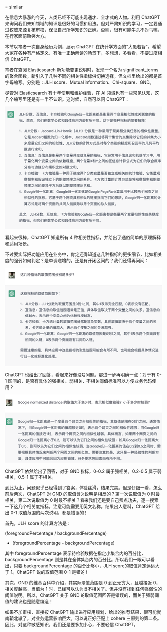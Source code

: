 = similar

在信息大暴涨的今天，人类已经不可能出现通才、全才式的人物。利用 ChatGPT 来询问我们未知领域的知识是很好的习惯和用法。但对严肃知识的学习，一定要通过权威来源复核审校，保证自己所学知识的正确。否则，很有可能牛头不对马嘴，在行家面前贻笑大方。

本节以笔者一次自身经历为例，展示 ChatGPT 在统计学方面的"大愚若智"。希望大家在各种有严格定义、有唯一正确解读的场景下，多想想，多看看，不要过度相信 ChatGPT。

笔者在查阅 Elasticsearch 新功能变更说明时，发现一个名为 significant_terms 的聚合函数，新引入了几种不同的相关性指标供切换选择，但文档里给出的都是首字母缩写。分别是：JLH score、Mutual information、Chi-square、GND。

尽管对 Elasticsearch 有十年使用和维护经验，在 AI 领域也有一些常见认知，这几个缩写里还是有一半不认识。这时候，自然可以问 ChatGPT：

![](/images/badcase/similar-1.png)

看起来很棒，ChatGPT 知道所有 4 种相关性指标，并给出了通俗简单的原理解释和适用场景。

不过要实际把功能应用在业务中，肯定还得知道这几种指标的更多细节，比如相关度的强弱如何判定？是单调递增的，还是有开闭区间的？我们还得再问问：

![](/images/badcase/similar-2.png)

ChatGPT 也给出了回答，看起来好像没啥问题。那进一步再明确一点：对于有 0-1 区间的，是否有具体的强相关、弱相关、不相关阈值标准可以方便业务代码使用？

![](/images/badcase/similar-3.png)

ChatGPT 依然给出了回答，对于 GND 指标，0-0.2 属于强相关，0.2-0.5 属于弱相关，0.5-1 属于不相关。

到此为止，问题似乎已经得到了答案，体验丝滑，结果完美。但是仔细一看，怎么前后两次，ChatGPT 对 GND 的取值含义说明是相反的？第一次说取值为 0 时最相关，第二次说取值为 0 时最不相关？看来我们还是要自己费点功夫，逐一搜索一下这几个相关度指标，注意可能需要用英文名称。结果出人意料，ChatGPT 给出 0-1 取值范围的两次说明，都是错误的！

首先，JLH score 的计算方法是：

   (foregroundPercentage / backgroundPercentage)
   * (foregroundPercentage - backgroundPercentage)

其中 foregroundPercentage 表示待检验数据在指定小集合内的百分比，backgroundPercentage 则是其在全体集合内的百分比。所以我们一眼可以看出，只要 backgroundPercentage 的百分比够小，JLH score的取值肯定远远大于 1。ChatGPT 说的取值范围 0-1 是错的！

其次，GND 的维基百科中介绍，其实际取值范围是 0 到正无穷大，且越接近 0，相关度越高，当值为 1 时，已经可以认为很不相关了。但并没有找到任何强弱性的阈值说明。所以，ChatGPT 关于 GND 的取值范围回答是错误的，而关于强弱阈值的建议也是随意编造！

如果不加审核，直接按 ChatGPT 输出进行应用规划，给出的推荐结果，很可能就南辕北辙了，对业务运营影响巨大。可以说正好匹配上 cohere 三原则的第二条。因此，对这种敏感知识，我们还是要多加小心，不要轻信 ChatGPT。


